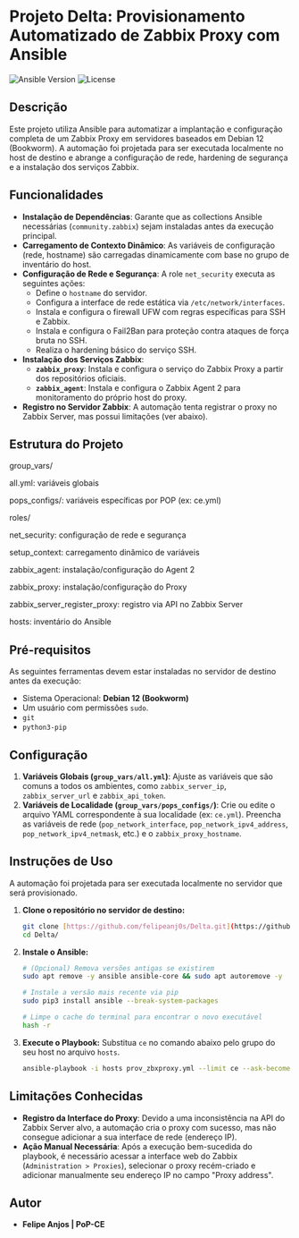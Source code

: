 # Projeto Delta: Provisionamento Automatizado de Zabbix Proxy com Ansible

![Ansible Version](https://img.shields.io/badge/ansible--core-2.15%2B-blue.svg)
![License](https://img.shields.io/badge/license-MIT-green.svg)

## Descrição

Este projeto utiliza Ansible para automatizar a implantação e configuração completa de um Zabbix Proxy em servidores baseados em Debian 12 (Bookworm). A automação foi projetada para ser executada localmente no host de destino e abrange a configuração de rede, hardening de segurança e a instalação dos serviços Zabbix.

## Funcionalidades

- **Instalação de Dependências**: Garante que as collections Ansible necessárias (`community.zabbix`) sejam instaladas antes da execução principal.
- **Carregamento de Contexto Dinâmico**: As variáveis de configuração (rede, hostname) são carregadas dinamicamente com base no grupo de inventário do host.
- **Configuração de Rede e Segurança**: A role `net_security` executa as seguintes ações:
  - Define o `hostname` do servidor.
  - Configura a interface de rede estática via `/etc/network/interfaces`.
  - Instala e configura o firewall UFW com regras específicas para SSH e Zabbix.
  - Instala e configura o Fail2Ban para proteção contra ataques de força bruta no SSH.
  - Realiza o hardening básico do serviço SSH.
- **Instalação dos Serviços Zabbix**:
  - **`zabbix_proxy`**: Instala e configura o serviço do Zabbix Proxy a partir dos repositórios oficiais.
  - **`zabbix_agent`**: Instala e configura o Zabbix Agent 2 para monitoramento do próprio host do proxy.
- **Registro no Servidor Zabbix**: A automação tenta registrar o proxy no Zabbix Server, mas possui limitações (ver abaixo).

## Estrutura do Projeto

group_vars/

all.yml: variáveis globais

pops_configs/: variáveis específicas por POP (ex: ce.yml)

roles/

net_security: configuração de rede e segurança

setup_context: carregamento dinâmico de variáveis

zabbix_agent: instalação/configuração do Agent 2

zabbix_proxy: instalação/configuração do Proxy

zabbix_server_register_proxy: registro via API no Zabbix Server

hosts: inventário do Ansible

## Pré-requisitos

As seguintes ferramentas devem estar instaladas no servidor de destino antes da execução:

-   Sistema Operacional: **Debian 12 (Bookworm)**
-   Um usuário com permissões `sudo`.
-   `git`
-   `python3-pip`

## Configuração

1.  **Variáveis Globais (`group_vars/all.yml`)**: Ajuste as variáveis que são comuns a todos os ambientes, como `zabbix_server_ip`, `zabbix_server_url` e `zabbix_api_token`.
2.  **Variáveis de Localidade (`group_vars/pops_configs/`)**: Crie ou edite o arquivo YAML correspondente à sua localidade (ex: `ce.yml`). Preencha as variáveis de rede (`pop_network_interface`, `pop_network_ipv4_address`, `pop_network_ipv4_netmask`, etc.) e o `zabbix_proxy_hostname`.

## Instruções de Uso

A automação foi projetada para ser executada localmente no servidor que será provisionado.

1.  **Clone o repositório no servidor de destino:**
    ```bash
    git clone [https://github.com/felipeanj0s/Delta.git](https://github.com/felipeanj0s/Delta.git)
    cd Delta/
    ```

2.  **Instale o Ansible:**
    ```bash
    # (Opcional) Remova versões antigas se existirem
    sudo apt remove -y ansible ansible-core && sudo apt autoremove -y

    # Instale a versão mais recente via pip
    sudo pip3 install ansible --break-system-packages

    # Limpe o cache do terminal para encontrar o novo executável
    hash -r
    ```

3.  **Execute o Playbook:**
    Substitua `ce` no comando abaixo pelo grupo do seu host no arquivo `hosts`.
    ```bash
    ansible-playbook -i hosts prov_zbxproxy.yml --limit ce --ask-become-pass
    ```

## Limitações Conhecidas

-   **Registro da Interface do Proxy**: Devido a uma inconsistência na API do Zabbix Server alvo, a automação cria o proxy com sucesso, mas não consegue adicionar a sua interface de rede (endereço IP).
-   **Ação Manual Necessária**: Após a execução bem-sucedida do playbook, é necessário acessar a interface web do Zabbix (`Administration > Proxies`), selecionar o proxy recém-criado e adicionar manualmente seu endereço IP no campo "Proxy address".

## Autor

-   **Felipe Anjos | PoP-CE**